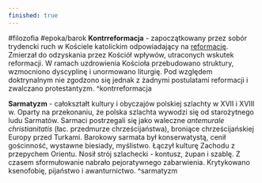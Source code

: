 ```yaml
---
finished: true
---
```

#filozofia #epoka/barok 
**Kontrreformacja** - zapoczątkowany przez sobór trydencki ruch w Kościele katolickim odpowiadający na [reformację](../03%20Renesans/Filozofia%20renesansu#^reformacja). Zmierzał do odzyskania przez Kościół wpływów, utraconych wskutek reformacji. W ramach uzdrowienia Kościoła przebudowano struktury, wzmocniono dyscyplinę i unormowano liturgię. Pod względem doktrynalnym nie zgodzono się jednak z żadnymi postulatami reformacji i zwalczano protestantyzm. ^kontrreformacja

**Sarmatyzm** - całokształt kultury i obyczajów polskiej szlachty w XVII i XVIII w. Oparty na przekonaniu, że polska szlachta wywodzi się od starożytnego ludu Sarmatów. Sarmaci postrzegali się jako waleczne *antemurale christianitatis* (łac. przedmurze chrześcijaństwa), broniące chrześcijańskiej Europy przed Turkami. 
Barokowy sarmata był konserwatystą, cenił gościnność, wystawne biesiady, myślistwo. Łączył kulturę Zachodu z przepychem Orientu. Nosił strój szlachecki - kontusz, żupan i szablę.
Z czasem sformułowanie nabrało pejoratywnego zabarwienia. Krytykowano ksenofobię, pijaństwo i awanturnictwo. ^sarmatyzm